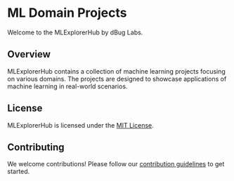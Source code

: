 # ML Domain Projects

Welcome to the MLExplorerHub by dBug Labs.

## Overview

MLExplorerHub contains a collection of machine learning projects focusing on various domains. The projects are designed to showcase applications of machine learning in real-world scenarios.

## License

MLExplorerHub is licensed under the [MIT License](LICENSE).

## Contributing

We welcome contributions! Please follow our [contribution guidelines](CONTRIBUTING.md) to get started.
